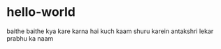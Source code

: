 # hello-world
baithe baithe kya kare karna hai kuch kaam
shuru karein antakshri lekar prabhu ka naam
